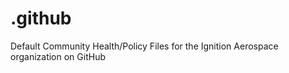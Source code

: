 # .github

Default Community Health/Policy Files for the Ignition Aerospace organization on GitHub 
